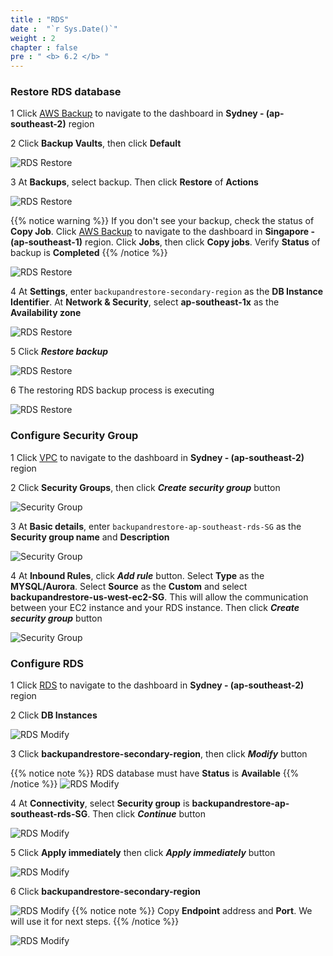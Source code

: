 ```yaml
---
title : "RDS"
date :  "`r Sys.Date()`" 
weight : 2 
chapter : false
pre : " <b> 6.2 </b> "
---
```


 ### Restore RDS database

1 Click [AWS Backup](https://ap-southeast-2.console.aws.amazon.com/backup/home?region=ap-southeast-2#) to navigate to the dashboard in **Sydney - (ap-southeast-2)** region

2 Click **Backup Vaults**, then click  **Default**

 ![RDS Restore](../../images/6.failovertosecondary/16_RDSRestore.png?width=90pc)

3 At **Backups**, select backup. Then click **Restore** of **Actions**

 ![RDS Restore](../../images/6.failovertosecondary/17_RDSRestore.png?width=90pc)

 {{% notice warning %}}
If you don't see your backup, check the status of **Copy Job**. Click [AWS Backup](https://ap-southeast-1.console.aws.amazon.com/backup/home?region=ap-southeast-1#) to navigate to the dashboard in **Singapore - (ap-southeast-1)** region. Click **Jobs**, then click **Copy jobs**. Verify **Status** of backup is **Completed**
 {{% /notice %}}

 ![RDS Restore](../../images/6.failovertosecondary/18_RDSRestore.png?width=90pc)

4 At **Settings**, enter ```backupandrestore-secondary-region``` as the **DB Instance Identifier**. At **Network & Security**, select **ap-southeast-1x** as the **Availability zone**

 ![RDS Restore](../../images/6.failovertosecondary/19_RDSRestore.png?width=90pc)

5 Click ***Restore backup***

 ![RDS Restore](../../images/6.failovertosecondary/20_RDSRestore.png?width=90pc)

6 The restoring RDS backup process is executing

 ![RDS Restore](../../images/6.failovertosecondary/21_RDSRestore.png?width=90pc)

### Configure Security Group

1 Click [VPC](https://ap-southeast-2.console.aws.amazon.com/vpc/home?region=ap-southeast-2#) to navigate to the dashboard in **Sydney - (ap-southeast-2)** region

2 Click **Security Groups**, then click ***Create security group*** button

 ![Security Group](../../images/6.failovertosecondary/22_SGCreate.png?width=90pc)

3 At **Basic details**, enter ```backupandrestore-ap-southeast-rds-SG``` as the **Security group name** and **Description**

 ![Security Group](../../images/6.failovertosecondary/23_SGCreate.png?width=90pc)

4 At **Inbound Rules**, click ***Add rule*** button. Select **Type** as the **MYSQL/Aurora**. Select **Source** as the **Custom** and select **backupandrestore-us-west-ec2-SG**. This will allow the communication between your EC2 instance and your RDS instance. Then click ***Create security group*** button

 ![Security Group](../../images/6.failovertosecondary/24_SGCreate.png?width=90pc)

### Configure RDS

1 Click [RDS](https://ap-southeast-2.console.aws.amazon.com/rds/home?region=ap-southeast-2) to navigate to the dashboard in **Sydney - (ap-southeast-2)** region

2 Click **DB Instances**

 ![RDS Modify](../../images/6.failovertosecondary/25_RDSModify.png?width=90pc)

3 Click **backupandrestore-secondary-region**, then click ***Modify*** button

 {{% notice note %}}
 RDS database must have **Status** is **Available**
 {{% /notice %}}
 ![RDS Modify](../../images/6.failovertosecondary/26_RDSModify.png?width=90pc)

 4 At **Connectivity**, select **Security group** is **backupandrestore-ap-southeast-rds-SG**. Then click ***Continue*** button

 ![RDS Modify](../../images/6.failovertosecondary/27_RDSModify.png?width=90pc)

 5 Click **Apply immediately** then click ***Apply immediately*** button

 ![RDS Modify](../../images/6.failovertosecondary/28_RDSModify.png?width=90pc)

 6 Click **backupandrestore-secondary-region**

 ![RDS Modify](../../images/6.failovertosecondary/29_RDSModify.png?width=90pc)
  {{% notice note %}}
Copy **Endpoint** address and **Port**. We will use it for next steps.
 {{% /notice %}}

 ![RDS Modify](../../images/6.failovertosecondary/30_RDSModify.png?width=90pc)